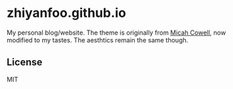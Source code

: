 # zhiyanfoo.github.io
My personal blog/website. The theme is originally from [Micah
Cowell](https://github.com/getmicah), now modified to my tastes. The aesthtics
remain the same though.

## License 

MIT

